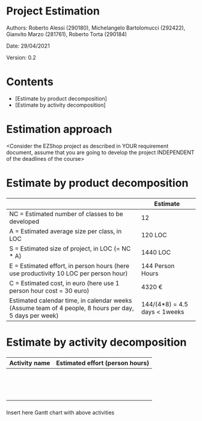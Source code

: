 # Project Estimation

Authors: Roberto Alessi (290180), Michelangelo Bartolomucci (292422), Gianvito Marzo (281761), Roberto Torta (290184)

Date: 29/04/2021

Version: 0.2

# Contents
- [Estimate by product decomposition]
- [Estimate by activity decomposition]

# Estimation approach

<Consider the EZShop project as described in YOUR requirement document, assume that you are going to develop the project INDEPENDENT of the deadlines of the course>

# Estimate by product decomposition

###
|                                                                                                        | Estimate                        |             
| ------------------------------------------------------------------------------------------------------ | ------------------------------- |  
| NC =  Estimated number of classes to be developed                                                      | 12                              |                                     
| A = Estimated average size per class, in LOC                                                           | 120 LOC                         | 
| S = Estimated size of project, in LOC (= NC * A)                                                       | 1440 LOC                        |
| E = Estimated effort, in person hours (here use productivity 10 LOC per person hour)                   | 144 Person Hours                |  
| C = Estimated cost, in euro (here use 1 person hour cost = 30 euro)                                    | 4320 €                          | 
| Estimated calendar time, in calendar weeks (Assume team of 4 people, 8 hours per day, 5 days per week) | 144/(4*8) = 4.5 days < 1weeks   |               

# Estimate by activity decomposition

###
|         Activity name    | Estimated effort (person hours)   |             
| ------------------------ | --------------------------------- | 
|                          |                                   |
|                          |                                   |
|                          |                                   |
|                          |                                   |
|                          |                                   |
|                          |                                   |
|                          |                                   |
|                          |                                   |
|                          |                                   |
|                          |                                   |
|                          |                                   |
|                          |                                   |
|                          |                                   |
|                          |                                   |



###
Insert here Gantt chart with above activities
